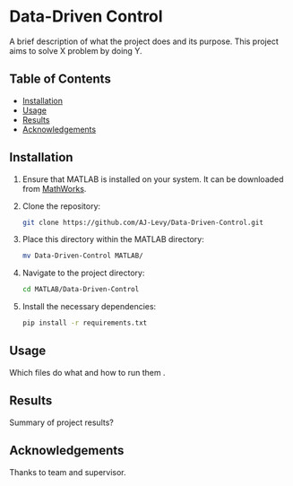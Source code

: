 # Data-Driven Control

A brief description of what the project does and its purpose. This project aims to solve X problem by doing Y.

## Table of Contents
- [Installation](#installation)
- [Usage](#usage)
- [Results](#results)
- [Acknowledgements](#acknowledgements)

## Installation

1. Ensure that MATLAB is installed on your system. It can be downloaded from [MathWorks](https://www.mathworks.com/products/matlab.html).

2. Clone the repository:
    ```bash
   git clone https://github.com/AJ-Levy/Data-Driven-Control.git
    ```

3. Place this directory within the MATLAB directory:
   ```bash
   mv Data-Driven-Control MATLAB/
   ```
   
4. Navigate to the project directory:
    ```bash
    cd MATLAB/Data-Driven-Control
    ```
    
5. Install the necessary dependencies:
    ```bash
    pip install -r requirements.txt
    ```
    
## Usage

Which files do what and how to run them .

## Results

Summary of project results?

## Acknowledgements

Thanks to team and supervisor.

  
